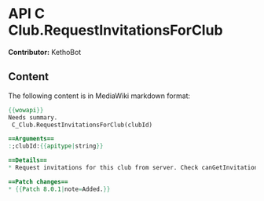# API C Club.RequestInvitationsForClub

**Contributor:** KethoBot

## Content

The following content is in MediaWiki markdown format:

```mediawiki
{{wowapi}}
Needs summary.
 C_Club.RequestInvitationsForClub(clubId)

==Arguments==
:;clubId:{{apitype|string}}

==Details==
* Request invitations for this club from server. Check canGetInvitation privilege.

==Patch changes==
* {{Patch 8.0.1|note=Added.}}
```